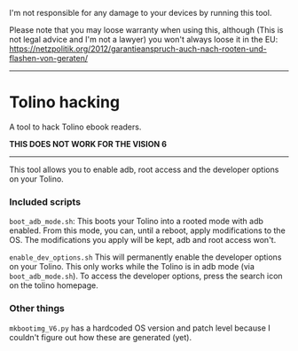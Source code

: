 I'm not responsible for any damage to your devices by running this tool.

Please note that you may loose warranty when using this, although (This is not legal advice and I'm not a lawyer) you won't always loose it in the EU:
https://netzpolitik.org/2012/garantieanspruch-auch-nach-rooten-und-flashen-von-geraten/

---

# Tolino hacking

A tool to hack Tolino ebook readers.

**THIS DOES NOT WORK FOR THE VISION 6**

---

This tool allows you to enable adb, root access and the developer options on your Tolino.

### Included scripts

`boot_adb_mode.sh`: This boots your Tolino into a rooted mode with adb enabled. From this mode, you can, until a reboot, apply modifications to the OS. The modifications you apply will be kept, adb and root access won't.


`enable_dev_options.sh` This will permanently enable the developer options on your Tolino. This only works while the Tolino is in adb mode (via `boot_adb_mode.sh`). To access the developer options, press the search icon on the tolino homepage.

### Other things

`mkbootimg_V6.py` has a hardcoded OS version and patch level because I couldn't figure out how these are generated (yet).

